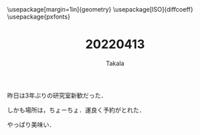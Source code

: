 ﻿---
title: 20220413
yesterday: 20220412
tomorrow: 20220414
days: 838
author: Takala
header-includes:
  - \usepackage[margin=1in]{geometry}
  - \usepackage[ISO]{diffcoeff}
  - \usepackage{pxfonts}
---



昨日は3年ぶりの研究室新歓だった．


しかも場所は，ちょーちょ．運良く予約がとれた．


やっぱり美味い．


